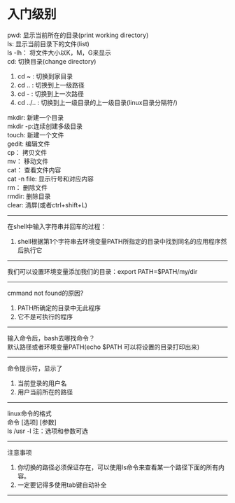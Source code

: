# 入门级别
pwd:    显示当前所在的目录(print working directory)  
ls:     显示当前目录下的文件(list)  
ls -lh： 将文件大小以K，M，G来显示  
cd:     切换目录(change directory)  
1. cd ~     : 切换到家目录
2. cd ..    : 切换到上一级路径  
3. cd -     : 切换到上一次路径
4. cd ../.. : 切换到上一级目录的上一级目录(linux目录分隔符/)  

mkdir:  新建一个目录  
mkdir -p:连续创建多级目录  
touch:  新建一个文件  
gedit:  编辑文件  
cp：    拷贝文件  
mv：    移动文件  
cat：   查看文件内容  
cat -n file: 显示行号和对应内容  
rm：    删除文件  
rmdir:  删除目录  
clear:  清屏(或者ctrl+shift+L)  
***
在shell中输入字符串并回车的过程：  
1. shell根据第1个字符串去环境变量PATH所指定的目录中找到同名的应用程序然后执行它  
***
我们可以设置环境变量添加我们的目录：export PATH=$PATH/my/dir  
***
cmmand not found的原因?
1. PATH所确定的目录中无此程序
2. 它不是可执行的程序
***
输入命令后，bash去哪找命令？  
默认路径或者环境变量PATH(echo $PATH 可以将设置的目录打印出来)
***
命令提示符，显示了
1. 当前登录的用户名
2. 用户当前所在的路径
***
linux命令的格式  
    命令 [选项] [参数]  
    ls   /usr   -l
注：选项和参数可选

***
注意事项
1. 你切换的路径必须保证存在，可以使用ls命令来查看某一个路径下面的所有内容。
2. 一定要记得多使用tab键自动补全
***